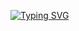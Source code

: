 <a href="https://git.io/typing-svg"><img src="https://readme-typing-svg.demolab.com?font=Space+Grotesk&weight=500&size=30&pause=1000&color=F733C2&center=true&random=false&width=435&lines=Software+Engineer+Student" alt="Typing SVG" /></a>

<!--
**TiagoGrebogi/TiagoGrebogi** is a ✨ _special_ ✨ repository because its `README.md` (this file) appears on your GitHub profile.

Here are some ideas to get you started:

- 🔭 I’m currently working on ...
- 🌱 I’m currently learning ...
- 👯 I’m looking to collaborate on ...
- 🤔 I’m looking for help with ...
- 💬 Ask me about ...
- 📫 How to reach me: ...
- 😄 Pronouns: ...
- ⚡ Fun fact: ...
-->
